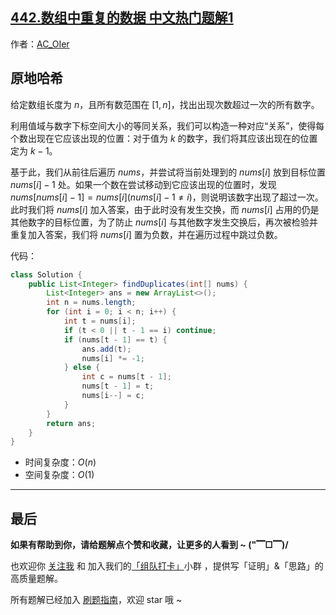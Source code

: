 ## [442.数组中重复的数据 中文热门题解1](https://leetcode.cn/problems/find-all-duplicates-in-an-array/solutions/100000/by-ac_oier-0m3c)

作者：[AC_OIer](https://leetcode.cn/u/AC_OIer)

## 原地哈希

给定数组长度为 $n$，且所有数范围在 $[1, n]$，找出出现次数超过一次的所有数字。

利用值域与数字下标空间大小的等同关系，我们可以构造一种对应“关系”，使得每个数出现在它应该出现的位置：对于值为 $k$ 的数字，我们将其应该出现在的位置定为 $k - 1$。

基于此，我们从前往后遍历 $nums$，并尝试将当前处理到的 $nums[i]$ 放到目标位置 $nums[i] - 1$ 处。如果一个数在尝试移动到它应该出现的位置时，发现 $nums[nums[i] - 1] = nums[i] (nums[i] - 1 \neq i)$，则说明该数字出现了超过一次。此时我们将 $nums[i]$ 加入答案，由于此时没有发生交换，而 $nums[i]$ 占用的仍是其他数字的目标位置，为了防止 $nums[i]$ 与其他数字发生交换后，再次被检验并重复加入答案，我们将 $nums[i]$ 置为负数，并在遍历过程中跳过负数。

代码：
```Java []
class Solution {
    public List<Integer> findDuplicates(int[] nums) {
        List<Integer> ans = new ArrayList<>();
        int n = nums.length;
        for (int i = 0; i < n; i++) {
            int t = nums[i];
            if (t < 0 || t - 1 == i) continue;
            if (nums[t - 1] == t) {
                ans.add(t);
                nums[i] *= -1;
            } else {
                int c = nums[t - 1];
                nums[t - 1] = t;
                nums[i--] = c;
            }
        }
        return ans;
    }
}
```
* 时间复杂度：$O(n)$
* 空间复杂度：$O(1)$

---

## 最后

**如果有帮助到你，请给题解点个赞和收藏，让更多的人看到 ~ ("▔□▔)/**

也欢迎你 [关注我](https://oscimg.oschina.net/oscnet/up-19688dc1af05cf8bdea43b2a863038ab9e5.png) 和 加入我们的[「组队打卡」](https://leetcode-cn.com/u/ac_oier/)小群 ，提供写「证明」&「思路」的高质量题解。

所有题解已经加入 [刷题指南](https://github.com/SharingSource/LogicStack-LeetCode/wiki)，欢迎 star 哦 ~